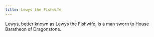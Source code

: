 ```yaml
---
title: Lewys the Fishwife
---
```


Lewys, better known as Lewys the Fishwife, is a man sworn to House Baratheon of Dragonstone.


